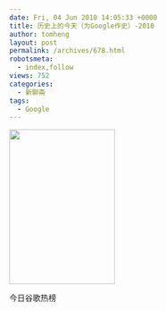 ```yaml
---
date: Fri, 04 Jun 2010 14:05:33 +0000
title: 历史上的今天（为Google作史）-2010
author: tomheng
layout: post
permalink: /archives/678.html
robotsmeta:
  - index,follow
views: 752
categories:
  - 新聊斋
tags:
  - Google
---
```

<div id="attachment_679" style="width: 199px" class="wp-caption aligncenter">
  <a href="http://blog.webfuns.net/wp-content/uploads/2010/06/mei-you-wang.png"><img class="size-full wp-image-679" title="今日谷歌热榜" src="http://blog.webfuns.net/wp-content/uploads/2010/06/mei-you-wang.png" alt="" width="189" height="277" /></a>
  
  <p class="wp-caption-text">
    今日谷歌热榜
  </p>
</div>

<p style="text-align: center;">
